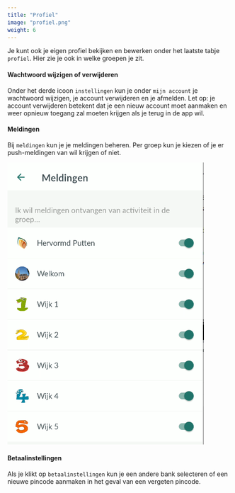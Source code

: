 ```yaml
---
title: "Profiel"
image: "profiel.png"
weight: 6
---
```


Je kunt ook je eigen profiel bekijken en bewerken onder het laatste tabje `profiel`. Hier zie je ook in welke groepen je
zit.

#### Wachtwoord wijzigen of verwijderen

Onder het derde icoon `instellingen` kun je onder `mijn account` je wachtwoord wijzigen, je account verwijderen en je
afmelden. Let op: je account verwijderen betekent dat je een nieuw account moet aanmaken en weer opnieuw toegang zal
moeten krijgen als je terug in de app wil.

#### Meldingen

Bij `meldingen` kun je je meldingen beheren. Per groep kun je kiezen of je er push-meldingen van wil krijgen of niet.

![](images/meldingen.png)

#### Betaalinstellingen

Als je klikt op `betaalinstellingen` kun je een andere bank selecteren of een nieuwe pincode aanmaken in het geval van
een vergeten pincode.